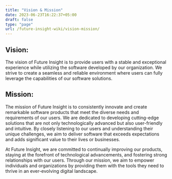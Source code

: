 ```yaml
---
title: "Vision & Mission"
date: 2023-06-23T16:22:37+05:00
draft: false
type: "page"
url: /future-insight-wiki/vision-mission/
---
```


## Vision:
The vision of Future Insight is to provide users with a stable and exceptional experience while utilizing the software developed by our organization. We strive to create a seamless and reliable environment where users can fully leverage the capabilities of our software solutions.

## Mission:
The mission of Future Insight is to consistently innovate and create remarkable software products that meet the diverse needs and requirements of our users. We are dedicated to developing cutting-edge solutions that are not only technologically advanced but also user-friendly and intuitive. By closely listening to our users and understanding their unique challenges, we aim to deliver software that exceeds expectations and adds significant value to their lives or businesses.

At Future Insight, we are committed to continually improving our products, staying at the forefront of technological advancements, and fostering strong relationships with our users. Through our mission, we aim to empower individuals and organizations by providing them with the tools they need to thrive in an ever-evolving digital landscape.
